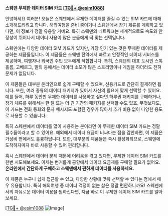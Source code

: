 **스웨덴 무제한 데이터 SIM 카드 [[TG💪+ @esim1088](https://t.me/s/esim1088)]**

안녕하세요 여러분! 오늘은 스웨덴에서 무제한 데이터를 즐길 수 있는 SIM 카드에 대해 소개해드리려고 합니다. 해외여행을 준비 중이거나 스웨덴에서 장기 체류를 계획하고 있다면, 이 정보가 정말 유용할 거예요. 특히 스웨덴의 네트워크는 세계적으로도 속도와 안정성이 뛰어나서 데이터 사용이 많은 분들에게 딱 맞는 선택입니다.

스웨덴에는 다양한 데이터 SIM 카드가 있지만, 가장 인기 있는 것은 무제한 데이터를 제공하는 제품들입니다. 이 제품들은 스웨덴 전역에서 빠르고 안정적인 데이터 서비스를 제공하며, 여행자나 외국인 주민 모두에게 적합합니다. 특히, 스웨덴의 대표 도시인 스톡홀롬, 고베르그, 말뫼 등에서는 데이터 소모가 많은 스트리밍이나 게임을 하더라도 전혀 문제가 없답니다.

이 제품들은 대부분 온라인으로 쉽게 구매할 수 있으며, 신용카드로 간단히 결제하면 됩니다. 또한, 여러 종류의 데이터 패키지가 있어서 자신의 필요에 맞게 선택할 수 있어요. 예를 들어, 하루 동안만 무제한 데이터를 사용하고 싶다면 하루권 패키지를 구매하거나, 장기 체류를 위해서는 한 달 또는 더 긴 기간의 패키지를 선택할 수도 있죠. 무엇보다도, 이 카드는 전화 통화와 문자 메시지도 포함된 경우가 많아서 추가 비용 없이 다양한 용도로 사용할 수 있습니다.

특히 스웨덴에서 데이터를 많이 사용하는 분이라면 이 무제한 데이터 SIM 카드는 정말 필수품이라고 할 수 있어요. 해외에서 데이터 요금이 비싸다는 점을 감안하면, 이 제품은 가성비 면에서도 훌륭하답니다. 또한, 대부분의 제품들은 즉시 활성화되므로, 스웨덴에 도착하자마자 바로 사용할 수 있어 편리합니다.

혹시 스웨덴에서 데이터 문제 때문에 어려움을 겪고 있다면, 무제한 데이터 SIM 카드를 한번 시도해보세요. 이제는 번거롭게 공항에서 데이터 요금제를 구매할 필요가 없어요. **온라인에서 간단하게 구매하고 스웨덴에서 편하게 데이터를 사용하세요.** 

이 제품은 누구나 쉽게 접근할 수 있고, 다양한 상황에 맞춰 선택할 수 있다는 점에서 매우 유용합니다. 특히 해외여행 중 데이터 걱정이 없는 삶은 정말 편안하니까요! 스웨덴에서의 자유로운 데이터 이용을 원하신다면, 지금 바로 이 무제한 데이터 SIM 카드를 알아보세요.

[[TG💪+ @esim1088](https://t.me/s/esim1088) ![Image](https://i.postimg.cc/Y0z9fWf4/image.png)]